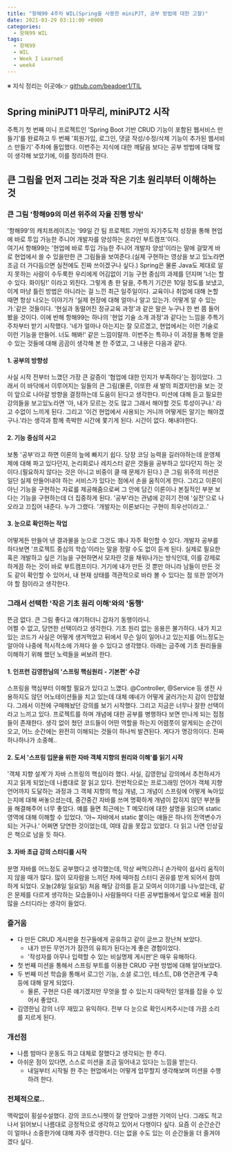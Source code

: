```yaml
---
title: "항해99 4주차 WIL(Spring을 사용한 miniPJT, 공부 방법에 대한 고찰)"
date: 2021-03-29 03:11:00 +0900
categories:
  - 항해99 WIL
tags:
  - 항해99
  - WIL
  - Week I Learned
  - week4
---
```


※ 지식 정리는 이곳에👉 [github.com/beadoer1/TIL](https://github.com/beadoer1/TIL)  
  
## Spring miniPJT1 마무리, miniPJT2 시작
주특기 첫 번째 미니 프로젝트인 'Spring Boot 기반 CRUD 기능이 포함된 웹서비스 만들기'를 완료하고 두 번째 '회원가입, 로그인, 댓글 작성/수정/삭제 기능이 추가된 웹서비스 만들기' 주차에 돌입했다. 이번주는 지식에 대한 깨달음 보다는 공부 방법에 대해 많이 생각해 보았기에, 이를 정리하려 한다.  
  
## 큰 그림을 먼저 그리는 것과 작은 기초 원리부터 이해하는 것
### 큰 그림 '항해99의 미션 위주의 자율 진행 방식'
'항해99'의 캐치프레이즈는 '99일 간 팀 프로젝트 기반의 자기주도적 성장을 통해 현업에 바로 투입 가능한 주니어 개발자를 양성하는 온라인 부트캠프'이다.  
여기서 항해99는 '현업에 바로 투입 가능한 주니어 개발자 양성'이라는 말에 걸맞게 바로 현업에서 쓸 수 있을만한 큰 그림들을 보여준다.(실제 구현하는 영상을 보고 있노라면 조금 더 가다듬으면 실전에도 진짜 쓰이겠구나 싶다.) Spring은 물론 Java도 제대로 알지 못하는 사람이 수두룩한 우리에게 어김없이 기능 구현 중심의 과제를 던지며 '너는 할 수 있다. 화이팅!' 이라고 외친다. 그렇게 총 한 달을, 주특기 기간은 10일 정도를 보냈고, 이게 마냥 틀린 방법은 아니라는 걸 느낀 최근 일주일이다. 교육이나 취업에 대해 논할 때면 항상 나오는 이야기가 '실제 현장에 대해 얼마나 알고 있는가. 어떻게 알 수 있는가.'같은 것들이다. '현실과 동떨어진 정규교육 과정'과 같은 말은 누구나 한 번 쯤 들어봤을 것이다. 이에 반해 항해99는 하나의 '현업 기술 소개 과정'과 같다는 느낌을 주특기 주차부터 받기 시작했다. '네가 얼마나 아는지는 잘 모르겠고, 현업에서는 이런 기술로 이런 기능을 만들어. 너도 해봐!' 같은 느낌이랄까. 이번주는 특히나 이 과정을 통해 얻을 수 있는 것들에 대해 곰곰이 생각해 본 한 주였고, 그 내용은 다음과 같다.  
  
#### 1. 공부의 방향성  
사실 시작 전부터 느꼈던 가장 큰 갈증이 '협업에 대한 인지가 부족하다'는 점이었다. 그래서 이 바닥에서 이루어지는 일들의 큰 그림(물론, 이또한 새 발의 피겠지만)을 보는 것이 앞으로 나아갈 방향을 결정하는데 도움이 된다고 생각한다. 미션에 대해 듣고 필요한 강의들을 보고있노라면 '아, 내가 모르는 것도 많고 그래서 해야할 것도 투성이구나.' 라고 수없이 느끼게 된다. 그리고 '이건 현업에서 사용되는 거니까 어떻게든 알기는 해야겠구나.'라는 생각과 함께 촉박한 시간에 쫓기게 된다. 시간이 없다. 해내야한다.  
  
#### 2. 기능 중심의 사고  
보통 '공부'라고 하면 이론의 늪에 빠지기 쉽다. 당장 코딩 능력을 길러야하는데 운영체제에 대해 파고 있다던지, 논리회로나 레지스터 같은 것들을 공부하고 있다던지 하는 것이다.(필요하지 않다는 것은 아니고 비중이 클 때 문제가 된다.) 큰 그림 위주의 미션은 일단 실제 만들어내야 하는 서비스가 있다는 점에서 손을 움직이게 한다. 그리고 이론이 아닌 기능을 구현하는 자료를 제공해줌으로써 그 안에 담긴 이론이나 본질적인 부분 보다는 기능을 구현하는데 더 집중하게 된다. '공부'라는 관념에 갇히기 전에 '실전'으로 나오라고 끄집어 내준다. 누가 그랬다. '개발자는 이론보다는 구현이 최우선이라고..'  
  
#### 3. 눈으로 확인하는 작업  
어떻게든 만들어 낸 결과물을 눈으로 그것도 꽤나 자주 확인할 수 있다. 개발자 공부를 하다보면 '프로젝트 중심의 학습'이라는 말을 정말 수도 없이 듣게 된다. 실제로 필요한 혹은 개발하고 싶은 기능을 구현하면서 모자란 것을 채워나가는 방식인데, 이를 강제로 하게끔 하는 것이 바로 부트캠프이다. 거기에 내가 만든 것 뿐만 아니라 남들이 만든 것도 같이 확인할 수 있어서, 내 현재 상태를 객관적으로 바라 볼 수 있다는 점 또한 얻어가야 할 점이라고 생각한다.  
  
### 그래서 선택한 '작은 기초 원리 이해'와의 '동행'
뜬금 없다. 큰 그림 좋다고 얘기하더니 갑자기 동행이라니.  
어쩔 수 없고, 당연한 선택이라고 생각한다. 기초 원리 없는 응용은 불가하다. 내가 치고 있는 코드가 사실은 어떻게 생겨먹었고 뒤에서 무슨 일이 일어나고 있는지를 어느정도는 알아야 나중에 적시적소에 가져다 쓸 수 있다고 생각했다. 아래는 금주에 기초 원리들을 이해하기 위해 했던 노력들을 써보려 한다.  
  
#### 1. 인프런 김영한님의 '스프링 핵심원리 - 기본편' 수강  
스프링을 핵심부터 이해할 필요가 있다고 느꼈다. @Controller, @Service 등 생전 사용하지도 않던 어노테이션들을 치고 있는데 대체 얘네가 어떻게 굴러가는지 감이 안잡혔다. 그래서 이전에 구매해놨던 강의를 보기 시작했다. 그리고 지금은 너무나 잘한 선택이라고 느끼고 있다. 프로젝트를 하며 개념에 대한 공부를 병행하다 보면 만나게 되는 접점들이 존재한다. 생각 없이 쳤던 코드들이 어떤 역할을 하는지 어렴풋이 알게되는 순간이 오고, 어느 순간에는 완전히 이해되는 것들이 하나씩 발견된다. 게다가 명강의이다. 진짜 하나하나가 소중해..  
  
#### 2. 도서 '스프링 입문을 위한 자바 객체 지향의 원리와 이해'를 읽기 시작  
'객체 지향 설계'가 자바 스프링의 핵심이라 했다. 사실, 김영한님 강의에서 추천하셔가지고 읽게 되었는데 나름대로 잘 읽고 있다. 전반적으로는 프로그래밍 언어가 객체 지향 언어까지 도달하는 과정과 그 객체 지향의 핵심 개념, 그 개념이 스프링에 어떻게 녹아있는지에 대해 써놓으셨는데, 중간중간 자바를 쓰며 명확하게 개념이 잡히지 않던 부분들을 해결해주어 너무 좋았다. 예를 들면 최근에는 T 메모리에 대한 설명을 읽으며 static 영역에 대해 이해할 수 있었다. '아~ 자바에서 static 붙이는 애들은 하나의 전역변수가 되는 거구나.' 어쩌면 당연한 것이었는데, 여태 감을 못잡고 있었다. 다 읽고 나면 인상깊은 책으로 남을 듯 하다.  
  
#### 3. 자바 초급 강의 스터디를 시작  
분명 자바를 어느정도 공부했다고 생각했는데, 막상 써먹으려니 손가락이 쉽사리 움직이지 않을 때가 많다. 많이 모자람을 느끼던 차에 때마침 스터디 권유를 받게 되어서 참여하게 되었다. 오늘(28일 일요일) 처음 해당 강의를 듣고 모여서 이야기를 나누었는데, 같은 문제를 다르게 생각하는 모습들이나 사람들마다 다른 공부법들에서 앞으로 배울 점이 많을 스터디라는 생각이 들었다.  
  
### 즐거움
- 다 만든 CRUD 게시판을 친구들에게 공유하고 같이 글쓰고 장난쳐 보았다.
  - 내가 만든 무언가가 잠깐의 유희가 된다는게 좋은 경험이었다. 
  - '작성자를 아무나 입력할 수 있는 비실명제 게시판'은 매우 유해하다.
- 첫 번째 미션을 통해서 스프링 부트를 이용한 CRUD 구현 방법에 대해 알아보았다. 
- 두 번째 미션 학습을 통해서 로그인 기능, 소셜 로그인, 테스트, DB 연관관계 구축 등에 대해 알게 되었다.
  - 물론, 구현은 다른 얘기겠지만 무엇을 할 수 있는지 대략적인 얼개를 잡을 수 있어서 좋았다.
- 김영한님 강의 너무 재밌고 유익하다. 전부 다 눈으로 확인시켜주시는데 가끔 소리를 지르게 된다.
  
### 개선점
- 나름 밤마다 운동도 하고 대체로 잘했다고 생각되는 한 주다. 
- 아쉬운 점이 있다면, 스스로 미션을 조금 밀어내고 있다는 느낌을 받는다.
  - 내일부터 시작될 한 주는 현업에서는 어떻게 업무할지 생각해보며 미션을 수행하려 한다.
  
### 전체적으로..
맥락없이 횡설수설했다. 강의 코드스니펫이 잘 안맞아 고생한 기억이 난다. 그래도 적고나서 읽어보니 나름대로 긍정적으로 생각하고 있어서 다행이다 싶다. 요즘 이 순간순간이 얼마나 소중한가에 대해 자주 생각한다. 더는 없을 수도 있는 이 순간들을 더 즐겨야겠다 싶다.